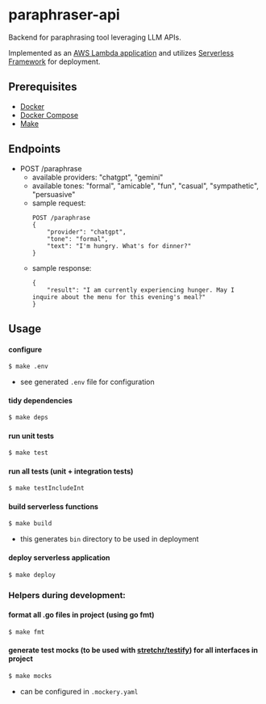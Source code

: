 # paraphraser-api

Backend for paraphrasing tool leveraging LLM APIs.

Implemented as an [AWS Lambda application](https://docs.aws.amazon.com/lambda/latest/dg/deploying-lambda-apps.html) and utilizes [Serverless Framework](https://www.serverless.com) for deployment.

## Prerequisites

- [Docker](https://docs.docker.com/get-docker/)
- [Docker Compose](https://docs.docker.com/compose/install/)
- [Make](https://www.gnu.org/software/make/)

## Endpoints

- POST /paraphrase
  - available providers: "chatgpt", "gemini"
  - available tones: "formal", "amicable", "fun", "casual", "sympathetic", "persuasive"
  - sample request:
    ```
    POST /paraphrase
    {
        "provider": "chatgpt",
        "tone": "formal",
        "text": "I'm hungry. What's for dinner?"
    }
    ```
  - sample response:
    ```
    {
        "result": "I am currently experiencing hunger. May I inquire about the menu for this evening's meal?"
    }
    ```

## Usage

#### configure

```bash
$ make .env
```

- see generated `.env` file for configuration

#### tidy dependencies

```bash
$ make deps
```

#### run unit tests

```bash
$ make test
```

#### run all tests (unit + integration tests)

```bash
$ make testIncludeInt
```

#### build serverless functions

```bash
$ make build
```

- this generates `bin` directory to be used in deployment

#### deploy serverless application

```bash
$ make deploy
```

### Helpers during development:

#### format all .go files in project (using go fmt)

```bash
$ make fmt
```

#### generate test mocks (to be used with [stretchr/testify](https://github.com/stretchr/testify)) for all interfaces in project

```bash
$ make mocks
```

- can be configured in `.mockery.yaml`
